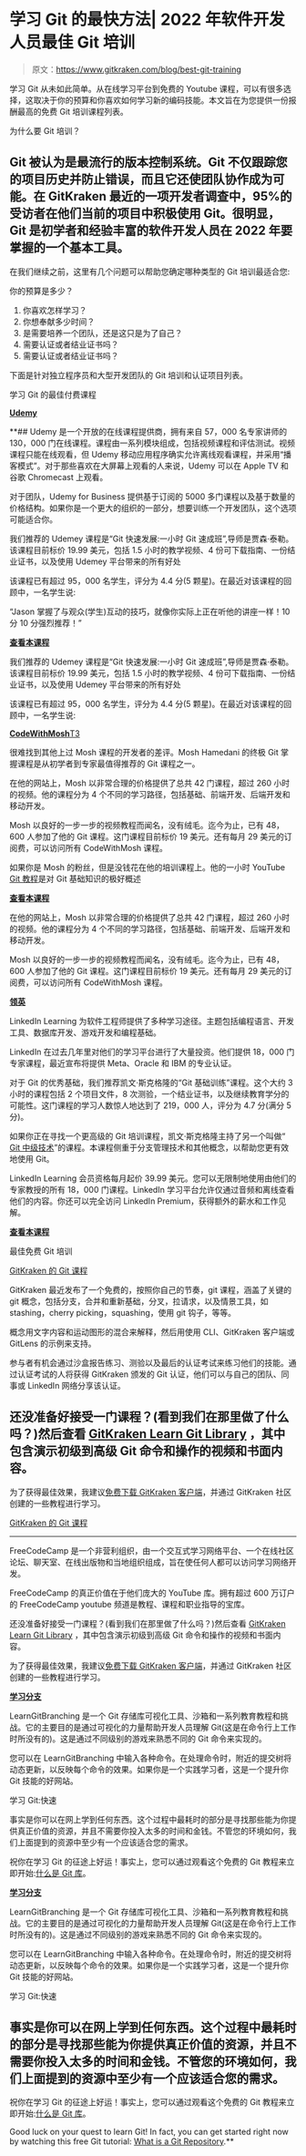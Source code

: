 # 学习 Git 的最快方法| 2022 年软件开发人员最佳 Git 培训

> 原文：<https://www.gitkraken.com/blog/best-git-training>

学习 Git 从未如此简单。从在线学习平台到免费的 Youtube 课程，可以有很多选择，这取决于你的预算和你喜欢如何学习新的编码技能。本文旨在为您提供一份报酬最高的免费 Git 培训课程列表。

为什么要 Git 培训？

## Git 被认为是最流行的版本控制系统。Git 不仅跟踪您的项目历史并防止错误，而且它还使团队协作成为可能。在 GitKraken 最近的一项开发者调查中，95%的受访者在他们当前的项目中积极使用 Git。很明显，Git 是初学者和经验丰富的软件开发人员在 2022 年要掌握的一个基本工具。

在我们继续之前，这里有几个问题可以帮助您确定哪种类型的 Git 培训最适合您:

你的预算是多少？

1.  你喜欢怎样学习？
2.  你想奉献多少时间？
3.  是需要培养一个团队，还是这只是为了自己？
4.  需要认证或者结业证书吗？
5.  需要认证或者结业证书吗？

下面是针对独立程序员和大型开发团队的 Git 培训和认证项目列表。

学习 Git 的最佳付费课程

[**Udemy**](https://www.udemy.com/course/git-going-fast/)

 **## Udemy 是一个开放的在线课程提供商，拥有来自 57，000 名专家讲师的 130，000 门在线课程。课程由一系列模块组成，包括视频课程和评估测试。视频课程只能在线观看，但 Udemy 移动应用程序确实允许离线观看课程，并采用“播客模式”。对于那些喜欢在大屏幕上观看的人来说，Udemy 可以在 Apple TV 和谷歌 Chromecast 上观看。

对于团队，Udemy for Business 提供基于订阅的 5000 多门课程以及基于数量的价格结构。如果你是一个更大的组织的一部分，想要训练一个开发团队，这个选项可能适合你。

我们推荐的 Udemey 课程是“Git 快速发展:一小时 Git 速成班”,导师是贾森·泰勒。该课程目前标价 19.99 美元，包括 1.5 小时的教学视频、4 份可下载指南、一份结业证书，以及使用 Udemey 平台带来的所有好处

该课程已有超过 95，000 名学生，评分为 4.4 分(5 颗星)。在最近对该课程的回顾中，一名学生说:

“Jason 掌握了与观众(学生)互动的技巧，就像你实际上正在听他的讲座一样！10 分 10 分强烈推荐！”

[**查看本课程**](https://www.udemy.com/course/git-going-fast/)

我们推荐的 Udemey 课程是“Git 快速发展:一小时 Git 速成班”,导师是贾森·泰勒。该课程目前标价 19.99 美元，包括 1.5 小时的教学视频、4 份可下载指南、一份结业证书，以及使用 Udemey 平台带来的所有好处

该课程已有超过 95，000 名学生，评分为 4.4 分(5 颗星)。在最近对该课程的回顾中，一名学生说:

[**CodeWithMosh**T3](https://codewithmosh.com/p/the-ultimate-git-course)

很难找到其他上过 Mosh 课程的开发者的差评。Mosh Hamedani 的终极 Git 掌握课程是从初学者到专家最值得推荐的 Git 课程之一。

在他的网站上，Mosh 以非常合理的价格提供了总共 42 门课程，超过 260 小时的视频。他的课程分为 4 个不同的学习路径，包括基础、前端开发、后端开发和移动开发。

Mosh 以良好的一步一步的视频教程而闻名，没有绒毛。迄今为止，已有 48，600 人参加了他的 Git 课程。这门课程目前标价 19 美元。还有每月 29 美元的订阅费，可以访问所有 CodeWithMosh 课程。

如果你是 Mosh 的粉丝，但是没钱花在他的培训课程上。他的一小时 YouTube [Git 教程](https://www.youtube.com/watch?v=8JJ101D3knE)是对 Git 基础知识的极好概述

[**查看本课程**](https://codewithmosh.com/)

在他的网站上，Mosh 以非常合理的价格提供了总共 42 门课程，超过 260 小时的视频。他的课程分为 4 个不同的学习路径，包括基础、前端开发、后端开发和移动开发。

Mosh 以良好的一步一步的视频教程而闻名，没有绒毛。迄今为止，已有 48，600 人参加了他的 Git 课程。这门课程目前标价 19 美元。还有每月 29 美元的订阅费，可以访问所有 CodeWithMosh 课程。

[**领英**](https://www.linkedin.com/learning/git-essential-training-the-basics)

LinkedIn Learning 为软件工程师提供了多种学习途径。主题包括编程语言、开发工具、数据库开发、游戏开发和编程基础。

LinkedIn 在过去几年里对他们的学习平台进行了大量投资。他们提供 18，000 门专家课程，最近宣布将提供 Meta、Oracle 和 IBM 的专业认证。

对于 Git 的优秀基础，我们推荐凯文·斯克格隆的“Git 基础训练”课程。这个大约 3 小时的课程包括 2 个项目文件，8 次测验，一个结业证书，以及继续教育学分的可能性。这门课程的学习人数惊人地达到了 219，000 人，评分为 4.7 分(满分 5 分)。

如果你正在寻找一个更高级的 Git 培训课程，凯文·斯克格隆主持了另一个叫做“ [Git 中级技术](https://www.linkedin.com/learning/git-intermediate-techniques)”的课程。本课程侧重于分支管理技术和其他概念，以帮助您更有效地使用 Git。

LinkedIn Learning 会员资格每月起价 39.99 美元。您可以无限制地使用由他们的专家教授的所有 18，000 门课程。LinkedIn 学习平台允许仅通过音频和离线查看他们的内容。你还可以完全访问 LinkedIn Premium，获得额外的薪水和工作见解。

[**查看本课程**](https://www.linkedin.com/learning/git-essential-training-the-basics)

最佳免费 Git 培训

[GitKraken 的 Git 课程](https://learn.gitkraken.com/courses/git-foundations)

GitKraken 最近发布了一个免费的，按照你自己的节奏，git 课程，涵盖了关键的 git 概念，包括分支，合并和重新基础，分叉，拉请求，以及情景工具，如 stashing，cherry picking，squashing，使用 git 钩子，等等。

概念用文字内容和运动图形的混合来解释，然后用使用 CLI、GitKraken 客户端或 GitLens 的示例来支持。

参与者有机会通过沙盒报告练习、测验以及最后的认证考试来练习他们的技能。通过认证考试的人将获得 GitKraken 颁发的 Git 认证，他们可以与自己的团队、同事或 LinkedIn 网络分享该认证。

## 还没准备好接受一门课程？(看到我们在那里做了什么吗？)然后查看 [GitKraken Learn Git Library](https://www.gitkraken.com/learn/git) ，其中包含演示初级到高级 Git 命令和操作的视频和书面内容。

为了获得最佳效果，我建议[免费下载 GitKraken 客户端](https://www.gitkraken.com/git-client/try-free)，并通过 GitKraken 社区创建的一些教程进行学习。

[GitKraken 的 Git 课程](https://learn.gitkraken.com/courses/git-foundations)

****

FreeCodeCamp 是一个非营利组织，由一个交互式学习网络平台、一个在线社区论坛、聊天室、在线出版物和当地组织组成，旨在使任何人都可以访问学习网络开发。

FreeCodeCamp 的真正价值在于他们庞大的 YouTube 库。拥有超过 600 万订户的 FreeCodeCamp youtube 频道是教程、课程和职业指导的宝库。

还没准备好接受一门课程？(看到我们在那里做了什么吗？)然后查看 [GitKraken Learn Git Library](https://www.gitkraken.com/learn/git) ，其中包含演示初级到高级 Git 命令和操作的视频和书面内容。

为了获得最佳效果，我建议[免费下载 GitKraken 客户端](https://www.gitkraken.com/git-client/try-free)，并通过 GitKraken 社区创建的一些教程进行学习。

**[学习分支](https://learngitbranching.js.org/)**

LearnGitBranching 是一个 Git 存储库可视化工具、沙箱和一系列教育教程和挑战。它的主要目的是通过可视化的力量帮助开发人员理解 Git(这是在命令行上工作时所没有的)。这是通过不同级别的游戏来熟悉不同的 Git 命令来实现的。

您可以在 LearnGitBranching 中输入各种命令。在处理命令时，附近的提交树将动态更新，以反映每个命令的效果。如果你是一个实践学习者，这是一个提升你 Git 技能的好网站。

学习 Git:快速

事实是你可以在网上学到任何东西。这个过程中最耗时的部分是寻找那些能为你提供真正价值的资源，并且不需要你投入太多的时间和金钱。不管您的环境如何，我们上面提到的资源中至少有一个应该适合您的需求。

祝你在学习 Git 的征途上好运！事实上，您可以通过观看这个免费的 Git 教程来立即开始:[什么是 Git 库](https://www.gitkraken.com/learn/git/tutorials/what-is-a-git-repository)。

**[学习分支](https://learngitbranching.js.org/)**

LearnGitBranching 是一个 Git 存储库可视化工具、沙箱和一系列教育教程和挑战。它的主要目的是通过可视化的力量帮助开发人员理解 Git(这是在命令行上工作时所没有的)。这是通过不同级别的游戏来熟悉不同的 Git 命令来实现的。

您可以在 LearnGitBranching 中输入各种命令。在处理命令时，附近的提交树将动态更新，以反映每个命令的效果。如果你是一个实践学习者，这是一个提升你 Git 技能的好网站。

学习 Git:快速

## 事实是你可以在网上学到任何东西。这个过程中最耗时的部分是寻找那些能为你提供真正价值的资源，并且不需要你投入太多的时间和金钱。不管您的环境如何，我们上面提到的资源中至少有一个应该适合您的需求。

祝你在学习 Git 的征途上好运！事实上，您可以通过观看这个免费的 Git 教程来立即开始:[什么是 Git 库](https://www.gitkraken.com/learn/git/tutorials/what-is-a-git-repository)。

Good luck on your quest to learn Git! In fact, you can get started right now by watching this free Git tutorial: [What is a Git Repository](https://www.gitkraken.com/learn/git/tutorials/what-is-a-git-repository).**